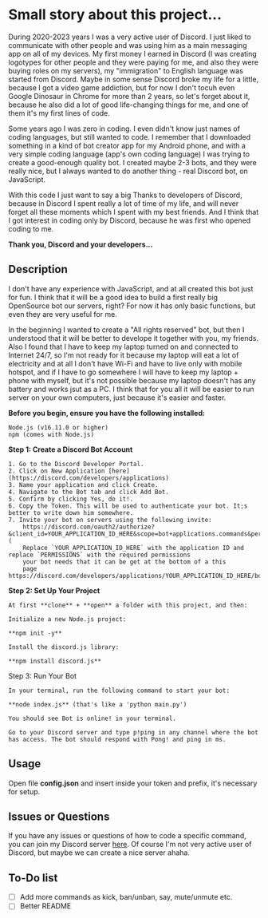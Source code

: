 # Small story about this project...

During 2020-2023 years I was a very active user of Discord. I just liked to communicate with other people and was using him as a main messaging app on all of my devices. My first money I earned in Discord (I was creating logotypes for other people and they were paying for me, and also they were buying roles on my servers), my "immigration" to English language was started from Discord. Maybe in some sense Discord broke my life for a little, because I got a video game addiction, but for now I don't tocuh even Google Dinosaur in Chrome for more than 2 years, so let's forget about it, because he also did a lot of good life-changing things for me, and one of them it's my first lines of code. 

Some years ago I was zero in coding. I even didn't know just names of coding languages, but still wanted to code. I remember that I downloaded something in a kind of bot creator app for my Android phone, and with a very simple coding language (app's own coding language) I was trying to create a good-enough quality bot. I created maybe 2-3 bots, and they were really nice, but I always wanted to do another thing - real Discord bot, on JavaScript.

With this code I just want to say a big Thanks to developers of Discord, because in Discord I spent really a lot of time of my life, and will never forget all these moments which I spent with my best friends. And I think that I got interest in coding only by Discord, because he was first who opened coding to me.

**Thank you, Discord and your developers...**

## Description

I don't have any experience with JavaScript, and at all created this bot just for fun. I think that it will be a good idea to build a first really big OpenSource bot our servers, right? For now it has only basic functions, but even they are very useful for me.

In the beginning I wanted to create a "All rights reserved" bot, but then I understood that it will be better to develope it together with you, my friends. Also I found that I have to keep my laptop turned on and connected to Internet 24/7, so I'm not ready for it because my laptop will eat a lot of electricity and at all I don't have Wi-Fi and have to live only with mobile hotspot, and if I have to go somewhere I will have to keep my laptop + phone with myself, but it's not possible because my laptop doesn't has any battery and works jsut as a PC. I think that for you all it will be easier to run server on your own computers, just because it's easier and faster.

**Before you begin, ensure you have the following installed:**

    Node.js (v16.11.0 or higher)
    npm (comes with Node.js)

**Step 1: Create a Discord Bot Account**

    1. Go to the Discord Developer Portal.
    2. Click on New Application [here](https://discord.com/developers/applications)
    3. Name your application and click Create.
    4. Navigate to the Bot tab and click Add Bot.
    5. Confirm by clicking Yes, do it!.
    6. Copy the Token. This will be used to authenticate your bot. It;s better to write down him somewhere.
    7. Invite your bot on servers using the following invite:
  		https://discord.com/oauth2/authorize?&client_id=YOUR_APPLICATION_ID_HERE&scope=bot+applications.commands&permissions=PERMISSIONS (
  		Replace `YOUR_APPLICATION_ID_HERE` with the application ID and replace `PERMISSIONS` with the required permissions
  		your bot needs that it can be get at the bottom of a this
  		page https://discord.com/developers/applications/YOUR_APPLICATION_ID_HERE/bot)


**Step 2: Set Up Your Project**

    At first **clone** + **open** a folder with this project, and then:

    Initialize a new Node.js project:

    **npm init -y**

    Install the discord.js library:

    **npm install discord.js**

Step 3: Run Your Bot

    In your terminal, run the following command to start your bot:

    **node index.js** (that's like a 'python main.py')

    You should see Bot is online! in your terminal.

    Go to your Discord server and type p!ping in any channel where the bot has access. The bot should respond with Pong! and ping in ms.


## Usage

Open file **config.json** and insert inside your token and prefix, it's necessary for setup.

## Issues or Questions

If you have any issues or questions of how to code a specific command, you can join my Discord server [here](https://discord.gg/UeK8U7dD). Of course I'm not very active user of Discord, but maybe we can create a nice server ahaha.

## To-Do list

- [ ] Add more commands as kick, ban/unban, say, mute/unmute etc.
- [ ] Better README
